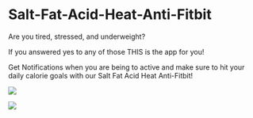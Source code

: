 # Salt-Fat-Acid-Heat-Anti-Fitbit

Are you tired, stressed, and underweight?

If you answered yes to any of those THIS is the app for you!

Get Notifications when you are being to active and make sure to hit your daily calorie goals with our Salt Fat Acid Heat Anti-Fitbit!

![](https://github.com/bryanniwa/Salt-Fat-Acid-Heat-Anti-Fitbit/blob/main/Screenshot%202021-02-14%20101626.png)

![](https://github.com/bryanniwa/Salt-Fat-Acid-Heat-Anti-Fitbit/blob/main/Screenshot%202021-02-14%20101754.png)

